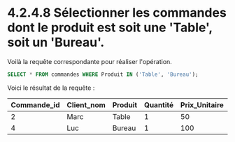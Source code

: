 # 4.2.4.8 Sélectionner les commandes dont le produit est soit une 'Table', soit un 'Bureau'.

Voilà la requête correspondante pour réaliser l'opération.

```sql
SELECT * FROM commandes WHERE Produit IN ('Table', 'Bureau');
```

Voici le résultat de la requête :

| Commande_id | Client_nom | Produit | Quantité | Prix_Unitaire | Date_commande | Ville_livraison | Catégorie_produit |
| ----------- | ---------- | ------- | -------- | ------------- | ------------- | --------------- | ----------------- |
| 2           | Marc       | Table   | 1        | 50            | 2023-05-15    | Lyon            | Mobilier          |
| 4           | Luc        | Bureau  | 1        | 100           | 2023-03-22    | Nantes          | Mobilier          |